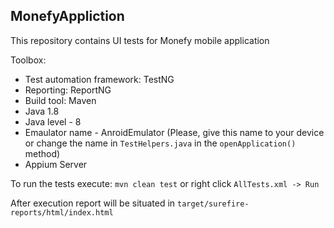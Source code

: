 MonefyAppliction
----------------

This repository contains UI tests for Monefy mobile application

Toolbox:

* Test automation framework: TestNG
* Reporting: ReportNG
* Build tool: Maven
* Java 1.8
* Java level - 8
* Emaulator name - AnroidEmulator (Please, give this name to your device or change the name in `TestHelpers.java` in the `openApplication()` method)
* Appium Server

To run the tests execute: `mvn clean test` or right click `AllTests.xml -> Run`

After execution report will be situated in `target/surefire-reports/html/index.html`

	
